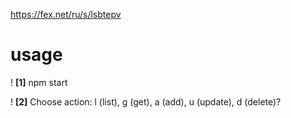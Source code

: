 https://fex.net/ru/s/lsbtepv

# usage

! **[1]** npm start

! **[2]** Choose action: l (list), g (get), a (add), u (update), d (delete)?
